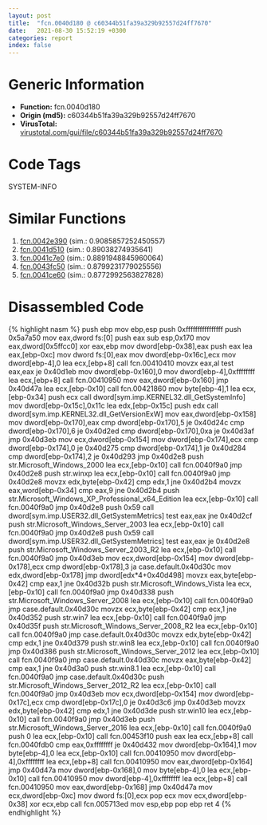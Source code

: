 ```yaml
---
layout: post
title:  "fcn.0040d180 @ c60344b51fa39a329b92557d24ff7670"
date:   2021-08-30 15:52:19 +0300
categories: report
index: false
---
```


# Generic Information
- **Function:** fcn.0040d180
- **Origin (md5):** c60344b51fa39a329b92557d24ff7670
- **VirusTotal:** [virustotal.com/gui/file/c60344b51fa39a329b92557d24ff7670][virustotal_ref]

# Code Tags
<span class="tag" id="SYSTEM-INFO">SYSTEM-INFO</span>


# Similar Functions

1. [fcn.0042e390][similar_1_ref] (sim.: 0.9085857252450557)
2. [fcn.0041d510][similar_2_ref] (sim.: 0.89038274935641)
3. [fcn.0041c7e0][similar_3_ref] (sim.: 0.8891948845960064)
4. [fcn.0043fc50][similar_4_ref] (sim.: 0.8799231779025556)
5. [fcn.0041ce60][similar_5_ref] (sim.: 0.8772992563827828)


# Disassembled Code

{% highlight nasm %}
push ebp
mov ebp,esp
push 0xffffffffffffffff
push 0x5a7a50
mov eax,dword fs:[0]
push eax
sub esp,0x170
mov eax,dword[0x5ffcc0]
xor eax,ebp
mov dword[ebp-0x38],eax
push eax
lea eax,[ebp-0xc]
mov dword fs:[0],eax
mov dword[ebp-0x16c],ecx
mov dword[ebp-4],0
lea ecx,[ebp+8]
call fcn.00410410
movzx eax,al
test eax,eax
je 0x40d1eb
mov dword[ebp-0x160],0
mov dword[ebp-4],0xffffffff
lea ecx,[ebp+8]
call fcn.00410950
mov eax,dword[ebp-0x160]
jmp 0x40d47a
lea ecx,[ebp-0x10]
call fcn.00421860
mov byte[ebp-4],1
lea ecx,[ebp-0x34]
push ecx
call dword[sym.imp.KERNEL32.dll_GetSystemInfo]
mov dword[ebp-0x15c],0x11c
lea edx,[ebp-0x15c]
push edx
call dword[sym.imp.KERNEL32.dll_GetVersionExW]
mov eax,dword[ebp-0x158]
mov dword[ebp-0x170],eax
cmp dword[ebp-0x170],5
je 0x40d24c
cmp dword[ebp-0x170],6
je 0x40d2ed
cmp dword[ebp-0x170],0xa
je 0x40d3af
jmp 0x40d3eb
mov ecx,dword[ebp-0x154]
mov dword[ebp-0x174],ecx
cmp dword[ebp-0x174],0
je 0x40d275
cmp dword[ebp-0x174],1
je 0x40d284
cmp dword[ebp-0x174],2
je 0x40d293
jmp 0x40d2e8
push str.Microsoft_Windows_2000
lea ecx,[ebp-0x10]
call fcn.0040f9a0
jmp 0x40d2e8
push str.winxp
lea ecx,[ebp-0x10]
call fcn.0040f9a0
jmp 0x40d2e8
movzx edx,byte[ebp-0x42]
cmp edx,1
jne 0x40d2b4
movzx eax,word[ebp-0x34]
cmp eax,9
jne 0x40d2b4
push str.Microsoft_Windows_XP_Professional_x64_Edition
lea ecx,[ebp-0x10]
call fcn.0040f9a0
jmp 0x40d2e8
push 0x59
call dword[sym.imp.USER32.dll_GetSystemMetrics]
test eax,eax
jne 0x40d2cf
push str.Microsoft_Windows_Server_2003
lea ecx,[ebp-0x10]
call fcn.0040f9a0
jmp 0x40d2e8
push 0x59
call dword[sym.imp.USER32.dll_GetSystemMetrics]
test eax,eax
je 0x40d2e8
push str.Microsoft_Windows_Server_2003_R2
lea ecx,[ebp-0x10]
call fcn.0040f9a0
jmp 0x40d3eb
mov ecx,dword[ebp-0x154]
mov dword[ebp-0x178],ecx
cmp dword[ebp-0x178],3
ja case.default.0x40d30c
mov edx,dword[ebp-0x178]
jmp dword[edx*4+0x40d498]
movzx eax,byte[ebp-0x42]
cmp eax,1
jne 0x40d32b
push str.Microsoft_Windows_Vista
lea ecx,[ebp-0x10]
call fcn.0040f9a0
jmp 0x40d338
push str.Microsoft_Windows_Server_2008
lea ecx,[ebp-0x10]
call fcn.0040f9a0
jmp case.default.0x40d30c
movzx ecx,byte[ebp-0x42]
cmp ecx,1
jne 0x40d352
push str.win7
lea ecx,[ebp-0x10]
call fcn.0040f9a0
jmp 0x40d35f
push str.Microsoft_Windows_Server_2008_R2
lea ecx,[ebp-0x10]
call fcn.0040f9a0
jmp case.default.0x40d30c
movzx edx,byte[ebp-0x42]
cmp edx,1
jne 0x40d379
push str.win8
lea ecx,[ebp-0x10]
call fcn.0040f9a0
jmp 0x40d386
push str.Microsoft_Windows_Server_2012
lea ecx,[ebp-0x10]
call fcn.0040f9a0
jmp case.default.0x40d30c
movzx eax,byte[ebp-0x42]
cmp eax,1
jne 0x40d3a0
push str.win8.1
lea ecx,[ebp-0x10]
call fcn.0040f9a0
jmp case.default.0x40d30c
push str.Microsoft_Windows_Server_2012_R2
lea ecx,[ebp-0x10]
call fcn.0040f9a0
jmp 0x40d3eb
mov ecx,dword[ebp-0x154]
mov dword[ebp-0x17c],ecx
cmp dword[ebp-0x17c],0
je 0x40d3c6
jmp 0x40d3eb
movzx edx,byte[ebp-0x42]
cmp edx,1
jne 0x40d3de
push str.win10
lea ecx,[ebp-0x10]
call fcn.0040f9a0
jmp 0x40d3eb
push str.Microsoft_Windows_Server_2016
lea ecx,[ebp-0x10]
call fcn.0040f9a0
push 0
lea ecx,[ebp-0x10]
call fcn.00453f10
push eax
lea ecx,[ebp+8]
call fcn.0040fdb0
cmp eax,0xffffffff
je 0x40d432
mov dword[ebp-0x164],1
mov byte[ebp-4],0
lea ecx,[ebp-0x10]
call fcn.00410950
mov dword[ebp-4],0xffffffff
lea ecx,[ebp+8]
call fcn.00410950
mov eax,dword[ebp-0x164]
jmp 0x40d47a
mov dword[ebp-0x168],0
mov byte[ebp-4],0
lea ecx,[ebp-0x10]
call fcn.00410950
mov dword[ebp-4],0xffffffff
lea ecx,[ebp+8]
call fcn.00410950
mov eax,dword[ebp-0x168]
jmp 0x40d47a
mov ecx,dword[ebp-0xc]
mov dword fs:[0],ecx
pop ecx
mov ecx,dword[ebp-0x38]
xor ecx,ebp
call fcn.005713ed
mov esp,ebp
pop ebp
ret 4
{% endhighlight %}


[similar_1_ref]: /report/fcn.0042e390@279a61b1e76da49531f1f16fd1102a2d
[similar_2_ref]: /report/fcn.0041d510@c60344b51fa39a329b92557d24ff7670
[similar_3_ref]: /report/fcn.0041c7e0@c60344b51fa39a329b92557d24ff7670
[similar_4_ref]: /report/fcn.0043fc50@c60344b51fa39a329b92557d24ff7670
[similar_5_ref]: /report/fcn.0041ce60@c60344b51fa39a329b92557d24ff7670
[virustotal_ref]: https://www.virustotal.com/gui/file/c60344b51fa39a329b92557d24ff7670